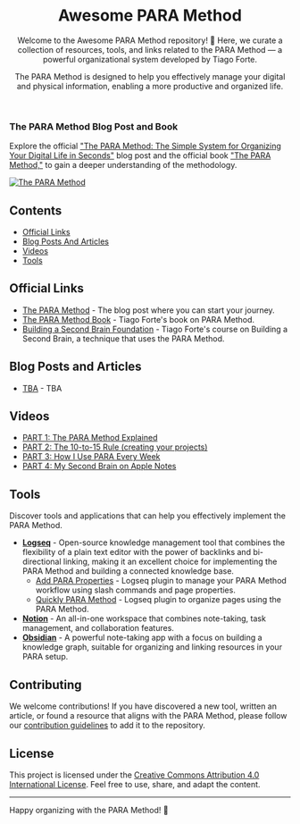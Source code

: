 <div align="center">
  
# Awesome PARA Method

Welcome to the Awesome PARA Method repository! 🚀 Here, we curate a collection of resources, tools, and links related to the PARA Method — a powerful organizational system developed by Tiago Forte. 

The PARA Method is designed to help you effectively manage your digital and physical information, enabling a more productive and organized life.

</div>
<br />

### The PARA Method Blog Post and Book

Explore the official ["The PARA Method: The Simple System for Organizing Your Digital Life in Seconds"](https://fortelabs.com/blog/para/?utm_source=awesome-para-method) blog post and the official book ["The PARA Method,"](https://amzn.to/4axeUq5) to gain a deeper understanding of the methodology.

[![The PARA Method](images/The-PARA-Method-Cover.webp)](https://amzn.to/4axeUq5)

## Contents

- [Official Links](#official-links)
- [Blog Posts And Articles](#blog-posts-and-articles)
- [Videos](#videos)
- [Tools](#tools)

## Official Links

- [The PARA Method](https://fortelabs.com/blog/para/) - The blog post where you can start your journey.
- [The PARA Method Book](https://amzn.to/4axeUq5) - Tiago Forte's book on PARA Method.
- [Building a Second Brain Foundation](<https://www.buildingasecondbrain.com/foundation>) - Tiago Forte's course on Building a Second Brain, a technique that uses the PARA Method.

## Blog Posts and Articles

- [TBA](#) - TBA

## Videos

- [PART 1: The PARA Method Explained](https://www.youtube.com/watch?v=T6Mfl1OywM8)
- [PART 2: The 10-to-15 Rule (creating your projects)](https://www.youtube.com/watch?v=anexySaCsgU)   
- [PART 3: How I Use PARA Every Week](https://www.youtube.com/watch?v=MyWmGDnWhjE)
- [PART 4: My Second Brain on Apple Notes](https://www.youtube.com/watch?v=fioLhb1U4J0)

## Tools

Discover tools and applications that can help you effectively implement the PARA Method.

- [**Logseq**](https://logseq.com) - Open-source knowledge management tool that combines the flexibility of a plain text editor with the power of backlinks and bi-directional linking, making it an excellent choice for implementing the PARA Method and building a connected knowledge base.
  - [Add PARA Properties](https://github.com/georgeguimaraes/logseq-plugin-add-PARA-properties) - Logseq plugin to manage your PARA Method workflow using slash commands and page properties.
  - [Quickly PARA Method](https://github.com/YU000jp/logseq-plugin-quickly-para-method) - Logseq plugin to organize pages using the PARA Method.
- [**Notion**](https://notion.so) - An all-in-one workspace that combines note-taking, task management, and collaboration features.
- [**Obsidian**](https://obsidian.md) - A powerful note-taking app with a focus on building a knowledge graph, suitable for organizing and linking resources in your PARA setup.

## Contributing

We welcome contributions! If you have discovered a new tool, written an article, or found a resource that aligns with the PARA Method, please follow our [contribution guidelines](CONTRIBUTING.md) to add it to the repository.

## License

This project is licensed under the [Creative Commons Attribution 4.0 International License](LICENSE.md). Feel free to use, share, and adapt the content.

---
Happy organizing with the PARA Method! 🚀
